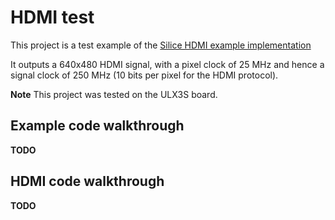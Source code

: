 # HDMI test

This project is a test example of the [Silice HDMI example implementation](../common/hdmi.ice)

It outputs a 640x480 HDMI signal, with a pixel clock of 25 MHz and hence a signal clock of 250 MHz (10 bits per pixel for the HDMI protocol).

**Note** This project was tested on the ULX3S board.

## Example code walkthrough

**TODO**

## HDMI code walkthrough

**TODO**
